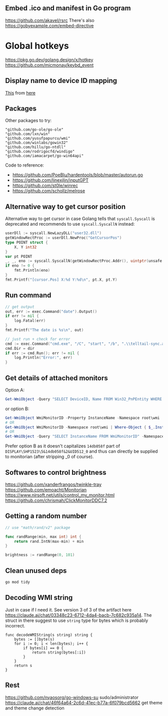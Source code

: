 ## Embed .ico and manifest in Go program

https://github.com/akavel/rsrc
There's also https://gobyexample.com/embed-directive

# Global hotkeys

https://pkg.go.dev/golang.design/x/hotkey
https://github.com/micmonay/keybd_event


## Display name to device ID mapping

[This](https://github.com/posthumz/DisplayDevices) from [here](https://www.reddit.com/r/PowerShell/comments/19e7das/getting_display_id_for_a_display_device/)

## Packages

Other packages to try:

```
"github.com/go-ole/go-ole"
"github.com/lxn/win"
"github.com/yusufpapurcu/wmi"
"github.com/winlabs/gowin32"
"github.com/hillu/go-ntdll"
"github.com/rodrigocfd/windigo"
"github.com/iamacarpet/go-win64api"
```

Code to reference:
- https://github.com/PoeBlu/hardentools/blob/master/autorun.go
- https://github.com/linexjlin/inputGPT
- https://github.com/st0le/winrec
- https://github.com/schollz/melrose

## Alternative way to get cursor position

Alternative way to get cursor in case Golang tells that `syscall.Syscall` is deprecated and recommends to use `syscall.SyscallN` instead:

```go
userDll := syscall.NewLazyDLL("user32.dll")
getWindowRectProc := userDll.NewProc("GetCursorPos")
type POINT struct {
	X, Y int32
}
var pt POINT
_, _, eno := syscall.SyscallN(getWindowRectProc.Addr(), uintptr(unsafe.Pointer(&pt)))
if eno != 0 {
	fmt.Println(eno)
}
fmt.Printf("[cursor.Pos] X:%d Y:%d\n", pt.X, pt.Y)
```

## Run command

```go
// get output
out, err := exec.Command("date").Output()
if err != nil {
    log.Fatal(err)
}
fmt.Printf("The date is %s\n", out)

// just run + check for error
cmd := exec.Command("cmd.exe", "/C", "start", "/b", ".\\telltail-sync.ahk")
cmd.Dir = dir
if err := cmd.Run(); err != nil {
	log.Println("Error:", err)
}
```

## Get details of attached monitors

Option A:

```powershell
Get-WmiObject -Query "SELECT DeviceID, Name FROM Win32_PnPEntity WHERE PNPClass = 'Monitor'"
```

or option B:

```powershell
Get-WmiObject WmiMonitorID -Property InstanceName -Namespace root\wmi
# OR
Get-WmiObject WmiMonitorID -Namespace root\wmi | Where-Object { $_.InstanceName -like "DISPLAY\SOMESTRING\*" } | Select-Object -ExpandProperty InstanceName
# OR
Get-WmiObject -Query "SELECT InstanceName FROM WmiMonitorID" -Namespace root\wmi
```

Prefer option B as it doesn't capitalizes `14db058f` part of `DISPLAY\SHP1523\5&14db058f&2&UID512_0` and thus can directly be supplied to monitorian (after stripping _0 of course).

## Softwares to control brightness

https://github.com/xanderfrangos/twinkle-tray
https://github.com/emoacht/Monitorian
https://www.nirsoft.net/utils/control_my_monitor.html
https://github.com/chrismah/ClickMonitorDDC7.2

## Getting a random number

```go
// use "math/rand/v2" package

func randRange(min, max int) int {
	return rand.IntN(max-min) + min
}

brightness := randRange(0, 101)
```

## Clean unused deps

```sh
go mod tidy
```

## Decoding WMI string

Just in case if I need it. See version 3 of 3 of the artifact here https://claude.ai/chat/03348c23-6712-4da4-bacb-7c682c935a14.
The struct in there suggest to use `string` type for bytes which is probably incorrect.

```golang
func decodeWMIString(s string) string {
	bytes := []byte(s)
	for i := 0; i < len(bytes); i++ {
		if bytes[i] == 0 {
			return string(bytes[:i])
		}
	}
	return s
}
```

## Rest

https://github.com/nyaosorg/go-windows-su sudo/administrator
https://claude.ai/chat/46f64a64-2c6d-41ec-b77a-6f079bcd5662 get theme and theme change detection